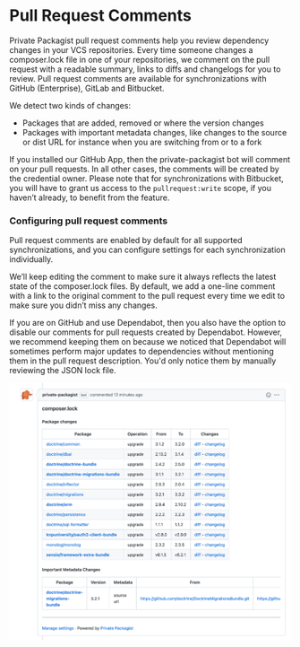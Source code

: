# Pull Request Comments

Private Packagist pull request comments help you review dependency changes in your VCS repositories. Every time someone
changes a composer.lock file in one of your repositories, we comment on the pull request with a readable summary, links
to diffs and changelogs for you to review. Pull request comments are available for synchronizations with
GitHub (Enterprise), GitLab and Bitbucket.

We detect two kinds of changes:
* Packages that are added, removed or where the version changes
* Packages with important metadata changes, like changes to the source or dist URL for instance when you are switching from or to a fork

If you installed our GitHub App, then the private-packagist bot will comment on your pull requests. In all other cases, 
the comments will be created by the credential owner. Please note that for synchronizations with Bitbucket, you will 
have to grant us access to the `pullrequest:write` scope, if you haven’t already, to benefit from the feature.

### Configuring pull request comments
Pull request comments are enabled by default for all supported synchronizations, and you can configure settings for each
synchronization individually. 

We’ll keep editing the comment to make sure it always reflects the latest state of the composer.lock files. By default,
we add a one-line comment with a link to the original comment to the pull request every time we edit to make sure you
didn’t miss any changes.

If you are on GitHub and use Dependabot, then you also have the option to disable our comments for pull requests created
by Dependabot. However, we recommend keeping them on because we noticed that Dependabot will sometimes perform major
updates to dependencies without mentioning them in the pull request description. You'd only notice them by manually
reviewing the JSON lock file.

![Pull request comment example on GitHub](/Resources/public/img/docs/features/PullRequestComment-20211125.png)
